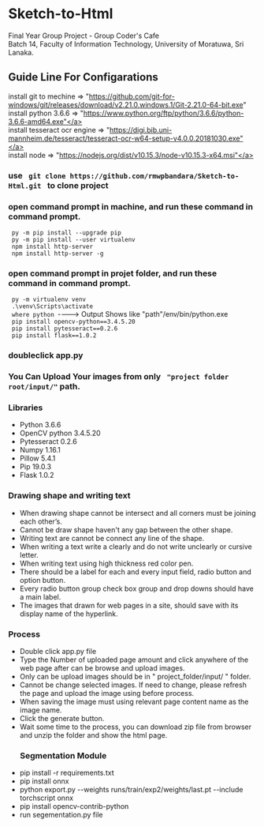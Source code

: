 # Sketch-to-Html
Final Year Group Project - Group Coder's Cafe<br>Batch 14, Faculty of Information Technology, University of Moratuwa, Sri Lanaka.

<h2>Guide Line For Configarations </h2>

install git to mechine => <a> "https://github.com/git-for-windows/git/releases/download/v2.21.0.windows.1/Git-2.21.0-64-bit.exe" </a><br>
install python 3.6.6 => <a> "https://www.python.org/ftp/python/3.6.6/python-3.6.6-amd64.exe"</a><br>
install tesseract ocr engine =><a> "https://digi.bib.uni-mannheim.de/tesseract/tesseract-ocr-w64-setup-v4.0.0.20181030.exe"</a><br>
install node => <a> "https://nodejs.org/dist/v10.15.3/node-v10.15.3-x64.msi"</a><br>

<h3> use <code> git clone https://github.com/rmwpbandara/Sketch-to-Html.git </code> to clone project</h3>
<h3>open command prompt in machine, and run these command in command prompt.</h3>
	<code> py -m pip install --upgrade pip</code><br>
	<code> py -m pip install --user virtualenv</code><br>
	<code> npm install http-server</code><br>
	<code> npm install http-server -g</code><br>
<h3>open command prompt in projet folder, and run these command in command prompt.</h3>
	<code> py -m virtualenv venv</code><br>
	<code> .\venv\Scripts\activate</code><br>
	<code> where python </code>----> Output Shows like "path"/env/bin/python.exe<br>
	<code> pip install opencv-python==3.4.5.20</code><br>
	<code> pip install pytesseract==0.2.6</code><br>
	<code> pip install flask==1.0.2</code><br>
<h3>doubleclick app.py </h3>
<h3>You Can Upload Your images from only <code> "project folder root/input/"</code>  path.</h3>

<h3>Libraries</h3>
<ul> 
	<li>Python 3.6.6</li>
	<li>OpenCV python 3.4.5.20</li>
	<li>Pytesseract 0.2.6</li>
	<li>Numpy 1.16.1</li>
	<li>Pillow 5.4.1</li>
	<li>Pip 19.0.3</li>
	<li>Flask 1.0.2</li>
</ul>
<h3>Drawing shape and writing text</h3>
<ul>
	<li>When drawing shape cannot be intersect and all corners must be joining each other’s.</li>
	<li>Cannot be draw shape haven't any gap between the other shape.</li>
	<li>Writing text are cannot be connect any line of the shape.</li>
	<li>When writing a text write a clearly and do not write unclearly or cursive letter.</li>
	<li>When writing text using high thickness red color pen. </li>
	<li>There should be a label for each and every input field, radio button and option button.</li> 
	<li>Every radio button group check box group and drop downs should have a main label.</li>
	<li>The images that drawn for web pages in a site, should save with its display name of the hyperlink.</li>
</ul>
<h3>Process</h3>
<ul>
	<li>Double click app.py file</li>
	<li>Type the Number of uploaded page amount and click anywhere of the web page after can be browse and upload images.</li>
	<li>Only can be upload images should be in " project_folder/input/ " folder.</li>
	<li>Cannot be change selected images. If need to change, please refresh the page and upload the image using before process.</li>
	<li>When saving the image must using relevant page content name as the image name.</li>
	<li>Click the generate button.</li>
	<li>Wait some time to the process, you can download zip file from browser and unzip the folder and show the html page.</li>
</ul>
<ul>
<h3>Segmentation Module</h3>
<li>pip install -r requirements.txt</li>
<li>pip install onnx</li>
<li>python export.py --weights runs/train/exp2/weights/last.pt --include torchscript onnx</li>
<li>pip install opencv-contrib-python</li>
<li>run segementation.py file</li>
</ul>
